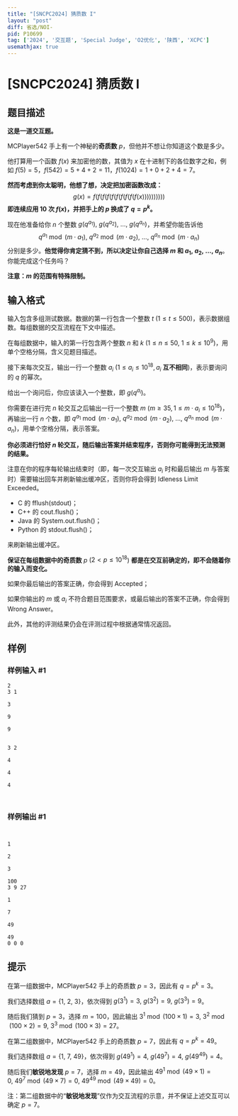 ```yaml
---
title: "[SNCPC2024] 猜质数 I"
layout: "post"
diff: 省选/NOI-
pid: P10699
tag: ['2024', '交互题', 'Special Judge', 'O2优化', '陕西', 'XCPC']
usemathjax: true
---
```


# [SNCPC2024] 猜质数 I
## 题目描述

**这是一道交互题。**

MCPlayer542 手上有一个神秘的**奇质数** $p$，但他并不想让你知道这个数是多少。

他打算用一个函数 $f(x)$ 来加密他的数，其值为 $x$ 在十进制下的各位数字之和，例如 $f(5)=5$，$f(542)=5+4+2=11$，$f(1024)=1+0+2+4=7$。

**然而考虑到你太聪明，他想了想，决定把加密函数改成：**
$$g(x)=f(f(f(f(f(f(f(f(f(f(x))))))))))$$
**即连续应用 $10$ 次 $f(x)$，并把手上的 $p$ 换成了 $q=p^k$。** 

现在他准备给你 $n$ 个整数 $g(q^{a_1}),\ g(q^{a_2}),\ \ldots,\ g(q^{a_n})$，并希望你能告诉他
$$q^{a_1}\bmod (m\cdot a_1),\ q^{a_2}\bmod (m\cdot a_2),\ \ldots,\ q^{a_n}\bmod (m\cdot a_n)$$
分别是多少。**他觉得你肯定猜不到，所以决定让你自己选择 $m$ 和 $a_1,\ a_2,\ \ldots,\ a_n$**。你能完成这个任务吗？

**注意：$m$ 的范围有特殊限制。**

## 输入格式

输入包含多组测试数据。数据的第一行包含一个整数 $t$ ($1\le t\le 500$)，表示数据组数。每组数据的交互流程在下文中描述。

在每组数据中，输入的第一行包含两个整数 $n$ 和 $k$ ($1\le n\le 50, \ 1\le k\le 10^9$)，用单个空格分隔，含义见题目描述。

接下来每次交互，输出一行一个整数 $a_i$ ($1\le a_i\le 10^{18},a_i$ **互不相同**)，表示要询问的 $q$ 的幂次。

给出一个询问后，你应该读入一个整数，即 $g(q^{a_i})$。

你需要在进行完 $n$ 轮交互之后输出一行一个整数 $m$ ($m\ge 35,1\le m\cdot a_i\le 10^{18}$)，再输出一行 $n$ 个数，即 $q^{a_1}\bmod (m\cdot a_1), \ q^{a_2}\bmod (m\cdot a_2), \ \ldots, \ q^{a_n}\bmod (m\cdot a_n)$，用单个空格分隔，表示答案。

**你必须进行恰好 $n$ 轮交互，随后输出答案并结束程序，否则你可能得到无法预测的结果。**

注意在你的程序每轮输出结束时（即，每一次交互输出 $a_i$ 时和最后输出 $m$ 与答案时）需要输出回车并刷新输出缓冲区，否则你将会得到 $\text{Idleness Limit Exceeded}$。

- C 的 $\text{fflush(stdout)}$；
- C++ 的 $\text{cout.flush()}$；
- Java 的 $\text{System.out.flush()}$；
- Python 的 $\text{stdout.flush()}$；

来刷新输出缓冲区。

**保证在每组数据中的奇质数** $p$ ($2<p\le 10^{18}$) **都是在交互前确定的，即不会随着你的输入而变化。**

如果你最后输出的答案正确，你会得到 $\text{Accepted}$；

如果你输出的 $m$ 或 $a_i$ 不符合题目范围要求，或最后输出的答案不正确，你会得到 $\text{Wrong Answer}$。

此外，其他的评测结果仍会在评测过程中根据通常情况返回。
## 样例

### 样例输入 #1
```
2
3 1

3

9

9


3 2

4

4

4



```
### 样例输出 #1
```


1

2

3

100
3 9 27

1

7

49

49
0 0 0

```
## 提示



在第一组数据中，MCPlayer542 手上的奇质数 $p=3$，因此有 $q=p^k=3$。

我们选择数组 $a=\{1,\ 2,\ 3\}$，依次得到 $g(3^1)=3, \ g(3^2)=9, \ g(3^3)=9$。

随后我们猜到 $p=3$，选择 $m=100$，因此输出 $3^1\bmod (100\times 1)=3, \ 3^2\bmod (100\times 2)=9, \ 3^3\bmod (100\times 3)=27$。

在第二组数据中，MCPlayer542 手上的奇质数 $p=7$，因此有 $q=p^k=49$。

我们选择数组 $a=\{1,\ 7,\ 49\}$，依次得到 $g(49^1)=4,\ g(49^7)=4,\ g(49^{49})=4$。

随后我们**敏锐地发现** $p=7$，选择 $m=49$，因此输出 $49^1\bmod (49\times 1)=0, \ 49^7\bmod (49\times 7)=0, \ 49^{49}\bmod (49\times 49)=0$。

注：第二组数据中的“**敏锐地发现**”仅作为交互流程的示意，并不保证上述交互可以确定 $p=7$。
